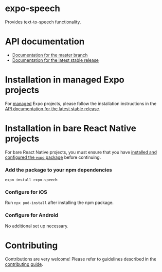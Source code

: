 # expo-speech

Provides text-to-speech functionality.

# API documentation

- [Documentation for the master branch](https://github.com/expo/expo/blob/master/docs/pages/versions/unversioned/sdk/speech.md)
- [Documentation for the latest stable release](https://docs.expo.io/versions/latest/sdk/speech/)

# Installation in managed Expo projects

For [managed](https://docs.expo.io/versions/latest/introduction/managed-vs-bare/) Expo projects, please follow the installation instructions in the [API documentation for the latest stable release](https://docs.expo.io/versions/latest/sdk/speech/).

# Installation in bare React Native projects

For bare React Native projects, you must ensure that you have [installed and configured the `expo` package](https://docs.expo.dev/bare/installing-expo-modules/) before continuing.

### Add the package to your npm dependencies

```
expo install expo-speech
```

### Configure for iOS

Run `npx pod-install` after installing the npm package.

### Configure for Android

No additional set up necessary.

# Contributing

Contributions are very welcome! Please refer to guidelines described in the [contributing guide](https://github.com/expo/expo#contributing).
